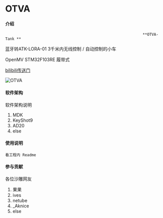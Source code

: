 # OTVA

#### 介绍
                                                                 **OTVA-Tank **    

蓝牙转ATK-LORA-01 3千米内无线控制 / 自动控制的小车

OpenMV    STM32F103RE    履带式   

[bilibili传送门](https://www.bilibili.com/video/BV1T54y1h7jB/)

![OTVA](https://images.gitee.com/uploads/images/2021/0326/203942_3188c41f_7821111.jpeg "510631178193943685.jpg")
#### 软件架构
软件架构说明

1.  MDK
2.  KeyShot9
3.  AD20
4.  else

#### 使用说明
    
    看工程内 Readme

#### 参与贡献

各位沙雕网友
1.    果果
2.    ives
3.    netube
4.    _Aknice
5.    else

